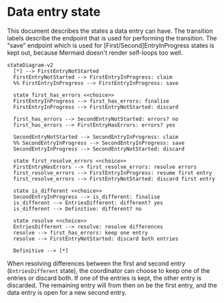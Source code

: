 # Data entry state

This document describes the states a data entry can have.
The transition labels describe the endpoint that is used for performing the transition.
The "save" endpoint which is used for [First/Second]EntryInProgress states is kept out, because Mermaid doesn't render self-loops too well.

```mermaid
stateDiagram-v2
  [*] --> FirstEntryNotStarted
  FirstEntryNotStarted --> FirstEntryInProgress: claim
  %% FirstEntryInProgress --> FirstEntryInProgress: save

  state first_has_errors <<choice>>
  FirstEntryInProgress --> first_has_errors: finalise
  FirstEntryInProgress --> FirstEntryNotStarted: discard
  
  first_has_errors --> SecondEntryNotStarted: errors? no
  first_has_errors --> FirstEntryHasErrors: errors? yes

  SecondEntryNotStarted --> SecondEntryInProgress: claim
  %% SecondEntryInProgress --> SecondEntryInProgress: save
  SecondEntryInProgress --> SecondEntryNotStarted: discard

  state first_resolve_errors <<choice>>
  FirstEntryHasErrors --> first_resolve_errors: resolve errors
  first_resolve_errors --> FirstEntryInProgress: resume first entry
  first_resolve_errors --> FirstEntryNotStarted: discard first entry
  
  state is_different <<choice>>
  SecondEntryInProgress --> is_different: finalise
  is_different --> EntriesDifferent: different? yes
  is_different --> Definitive: different? no
  
  state resolve <<choice>>
  EntriesDifferent --> resolve: resolve differences
  resolve --> first_has_errors: keep one entry
  resolve --> FirstEntryNotStarted: discard both entries

  Definitive --> [*]
```

When resolving differences between the first and second entry (`EntriesDifferent` state), the coordinator can choose to
keep one of the entries or discard both. If one of the entries is kept, the other entry is discarded. The remaining entry
will from then on be the first entry, and the data entry is open for a new second entry.
